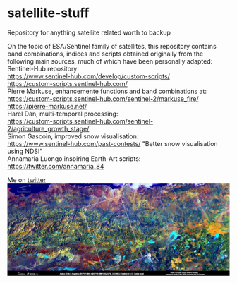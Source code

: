 # satellite-stuff
Repository for anything satellite related worth to backup  
  
On the topic of ESA/Sentinel family of satellites, this repository contains band combinations, indices and scripts obtained originally from the following main sources, much of which have been personally adapted:  
Sentinel-Hub repository:  
https://www.sentinel-hub.com/develop/custom-scripts/  
https://custom-scripts.sentinel-hub.com/  
Pierre Markuse, enhancemente functions and band combinations at:  
https://custom-scripts.sentinel-hub.com/sentinel-2/markuse_fire/  
https://pierre-markuse.net/  
Harel Dan, multi-temporal processing:  
https://custom-scripts.sentinel-hub.com/sentinel-2/agriculture_growth_stage/  
Simon Gascoin, improved snow visualisation:  
https://www.sentinel-hub.com/past-contests/ "Better snow visualisation using NDSI"  
Annamaria Luongo inspiring Earth-Art scripts:  
https://twitter.com/annamaria_84  
  
Me on [ twitter](https://twitter.com/sergioajv1/status/1270061454306263045?s=20)  
![Andes](https://raw.githubusercontent.com/smaprs/sel_enh_index/master/fig/Andes3400km.jpg)

